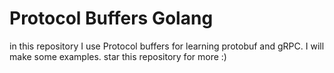# Protocol Buffers Golang 

in this repository I use Protocol buffers for learning protobuf and gRPC. I will make some examples. star this repository for more :)